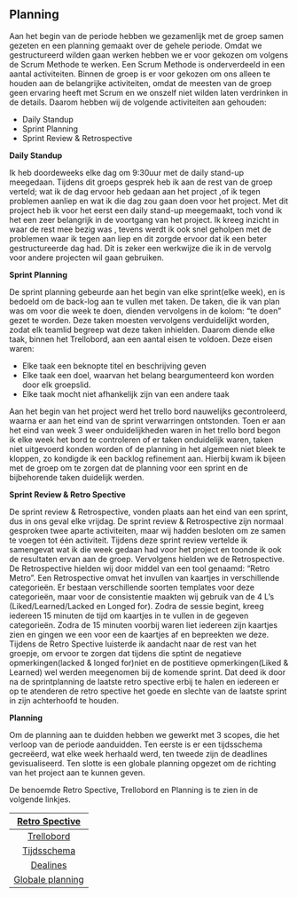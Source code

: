 ## Planning



Aan het begin van de periode hebben we gezamenlijk met de groep samen gezeten en een planning gemaakt over de gehele periode.
Omdat we gestructureerd wilden gaan werken hebben we er voor gekozen om volgens de Scrum Methode te werken.
Een Scrum Methode is onderverdeeld in een aantal activiteiten. Binnen de groep is er voor gekozen om ons alleen te houden aan de belangrijke activiteiten, omdat de meesten van de groep geen ervaring heeft met Scrum en we onszelf niet wilden laten verdrinken in de details. Daarom hebben wij de volgende activiteiten aan gehouden: 

* Daily Standup
* Sprint Planning
* Sprint Review & Retrospective

**Daily Standup**

Ik heb doordeweeks elke dag om 9:30uur met de daily stand-up meegedaan. Tijdens dit groeps gesprek heb ik aan de rest van de groep verteld; wat ik de dag ervoor heb gedaan aan het project ,of ik tegen problemen aanliep en wat ik die dag zou gaan doen voor het project. Met dit project heb ik voor het eerst een daily stand-up meegemaakt, toch vond ik het een zeer belangrijk in de voortgang van het project. Ik kreeg inzicht in waar de rest mee bezig was , tevens werdt ik ook snel geholpen met de problemen waar ik tegen aan liep en dit zorgde ervoor dat ik een beter gestructureerde dag had. Dit is zeker een werkwijze die ik in de vervolg voor andere projecten wil gaan gebruiken.

**Sprint Planning**

De sprint planning gebeurde aan het begin van elke sprint(elke week), en is bedoeld om de back-log aan te vullen met taken. De taken, die ik van plan was om voor die week te doen, dienden vervolgens in de kolom: “te doen” gezet te worden. Deze taken moesten vervolgens verduidelijkt worden, zodat elk teamlid begreep wat deze taken inhielden. Daarom diende elke taak, binnen het Trellobord, aan een aantal eisen te voldoen. Deze eisen waren: 

* Elke taak een beknopte titel en beschrijving geven
* Elke taak een doel, waarvan het belang beargumenteerd kon worden door elk groepslid. 
* Elke taak mocht niet afhankelijk zijn van een andere taak

Aan het begin van het project werd het trello bord nauwelijks gecontroleerd, waarna er aan het eind van de sprint verwarringen ontstonden. Toen er aan het eind van week 3 weer onduidelijkheden waren in het trello bord begon ik elke week het bord te controleren of er taken onduidelijk waren, taken niet uitgevoerd konden worden of de planning in het algemeen niet bleek te kloppen, zo kondigde ik een backlog refinement aan. Hierbij kwam ik bijeen met de groep om te zorgen dat de planning voor een sprint en de bijbehorende taken duidelijk werden.


**Sprint Review & Retro Spective**

De sprint review & Retrospective, vonden plaats aan het eind van een sprint, dus in ons geval elke vrijdag. De sprint review & Retrospective zijn normaal gesproken twee aparte activiteiten, maar wij hadden besloten om ze samen te voegen tot één activiteit. Tijdens deze sprint review vertelde ik samengevat wat ik die week gedaan had voor het project en toonde ik ook de resultaten ervan aan de groep. Vervolgens hielden we de Retrospective. De Retrospective hielden wij door middel van een tool genaamd: “Retro Metro”. Een Retrospective omvat het invullen van kaartjes in verschillende categorieën. Er bestaan verschillende soorten templates voor deze categorieën, maar voor de consistentie maakten wij gebruik van de 4 L’s (Liked/Learned/Lacked en Longed for). Zodra de sessie begint, kreeg iedereen 15 minuten de tijd om kaartjes in te vullen in de gegeven categorieën. Zodra de 15 minuten voorbij waren liet iedereen zijn kaartjes zien en gingen we een voor een de kaartjes af en bepreekten we deze. Tijdens de Retro Spective luisterde ik aandacht naar de rest van het groepje, om ervoor te zorgen dat tijdens die sptint de negatieve opmerkingen(lacked & longed for)niet en de postitieve opmerkingen(Liked & Learned) wel werden meegenomen bij de komende sprint. Dat deed ik door na de sprintplanning de laatste retro spective erbij te halen en iedereen er op te atenderen de retro spective het goede en slechte van de laatste sprint in zijn achterhoofd te houden.

**Planning**

Om de planning aan te duidden hebben we gewerkt met 3 scopes, die het verloop van de periode aanduidden. Ten eerste is er een tijdsschema gecreëerd, wat elke week herhaald werd, ten tweede zijn de deadlines gevisualiseerd. Ten slotte is een globale planning opgezet om de richting van het project aan te kunnen geven.

De benoemde Retro Spective, Trellobord en Planning is te zien in de volgende linkjes.


| [Retro Spective](https://github.com/Emir-Acikgoz-50/Minor-Data-Science/blob/main/Screenshots%20Overig/RETRO%20METRO.PNG)|
|:----:|
| [Trellobord](https://github.com/Emir-Acikgoz-50/Minor-Data-Science/blob/main/Screenshots%20Overig/trello.PNG)|
| [Tijdsschema](https://github.com/Emir-Acikgoz-50/Minor-Data-Science/blob/main/Screenshots%20Overig/tijdsschema.PNG)|
| [Dealines](https://github.com/Emir-Acikgoz-50/Minor-Data-Science/blob/main/Screenshots%20Overig/dealines.PNG)|
| [Globale planning](https://github.com/Emir-Acikgoz-50/Minor-Data-Science/blob/main/Screenshots%20Overig/globale%20planning.PNG)|

